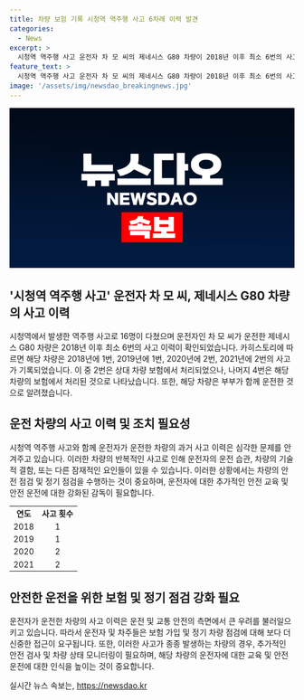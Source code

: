 ```yaml
---
title: 차량 보험 기록 시청역 역주행 사고 6차례 이력 발견
categories:
  - News
excerpt: >
  시청역 역주행 사고 운전자 차 모 씨의 제네시스 G80 차량이 2018년 이후 최소 6번의 사고를 낸 것으로 확인됐습니다. 이 중에는 2번이 상대 차량 보험으로 처리된 것으로 추정되지만, 나머지 4번은 해당 차량 보험으로 처리됐습니다. 소유주는 차 씨의 부인이지만, 부부가 함께 차를 몰았다고 전해졌습니다. 사고 차량 조회 결과에 따르면, 해당 차량은 과거 사고 이력이 있었음이 확인됐습니다.
feature_text: >
  시청역 역주행 사고 운전자 차 모 씨의 제네시스 G80 차량이 2018년 이후 최소 6번의 사고를 낸 것으로 확인됐습니다. 이 중에는 2번이 상대 차량 보험으로 처리된 것으로 추정되지만, 나머지 4번은 해당 차량 보험으로 처리됐습니다. 소유주는 차 씨의 부인이지만, 부부가 함께 차를 몰았다고 전해졌습니다. 사고 차량 조회 결과에 따르면, 해당 차량은 과거 사고 이력이 있었음이 확인됐습니다.
image: '/assets/img/newsdao_breakingnews.jpg'
---
```


<p><img src="/assets/img/newsdao_breakingnews.jpg" alt="firstkoreanews 속보" /></p>

<h2 data-ke-size="size26">'시청역 역주행 사고' 운전자 차 모 씨, 제네시스 G80 차량의 사고 이력</h2>

<p data-ke-size="size16">시청역에서 발생한 역주행 사고로 16명이 다쳤으며 운전자인 차 모 씨가 운전한 제네시스 G80 차량은 2018년 이후 최소 6번의 사고 이력이 확인되었습니다. 카히스토리에 따르면 해당 차량은 2018년에 1번, 2019년에 1번, 2020년에 2번, 2021년에 2번의 사고가 기록되었습니다. 이 중 2번은 상대 차량 보험에서 처리되었으나, 나머지 4번은 해당 차량의 보험에서 처리된 것으로 나타났습니다. 또한, 해당 차량은 부부가 함께 운전한 것으로 알려졌습니다.</p>

<h2 data-ke-size="size26">운전 차량의 사고 이력 및 조치 필요성</h2>

<p data-ke-size="size16">시청역 역주행 사고와 함께 운전자가 운전한 차량의 과거 사고 이력은 심각한 문제를 안겨주고 있습니다. 이러한 차량의 반복적인 사고로 인해 운전자의 운전 습관, 차량의 기술적 결함, 또는 다른 잠재적인 요인들이 있을 수 있습니다. 이러한 상황에서는 차량의 안전 점검 및 정기 점검을 수행하는 것이 중요하며, 운전자에 대한 추가적인 안전 교육 및 안전 운전에 대한 강화된 감독이 필요합니다.</p>

<table>
    <tr>
        <td style="text-align: center; height: 17px;"><b>연도</b></td>
        <td style="text-align: center; height: 17px;"><b>사고 횟수</b></td>
    </tr>
    <tr>
        <td style="text-align: center; height: 17px;">2018</td>
        <td style="text-align: center; height: 17px;">1</td>
    </tr>
    <tr>
        <td style="text-align: center; height: 17px;">2019</td>
        <td style="text-align: center; height: 17px;">1</td>
    </tr>
    <tr>
        <td style="text-align: center; height: 17px;">2020</td>
        <td style="text-align: center; height: 17px;">2</td>
    </tr>
    <tr>
        <td style="text-align: center; height: 17px;">2021</td>
        <td style="text-align: center; height: 17px;">2</td>
    </tr>
</table>

<h2 data-ke-size="size26">안전한 운전을 위한 보험 및 정기 점검 강화 필요</h2>

<p data-ke-size="size16">운전자가 운전한 차량의 사고 이력은 운전 및 교통 안전의 측면에서 큰 우려를 불러일으키고 있습니다. 따라서 운전자 및 차주들은 보험 가입 및 정기 차량 점검에 대해 보다 더 신중한 접근이 요구됩니다. 또한, 이러한 사고가 종종 발생하는 차량의 경우, 추가적인 안전 검사 및 차량 상태 모니터링이 필요하며, 해당 차량의 운전자에 대한 교육 및 안전 운전에 대한 인식을 높이는 것이 중요합니다.</p>
실시간 뉴스 속보는, <a href="https://newsdao.kr" rel="dofollow">https://newsdao.kr</a>


